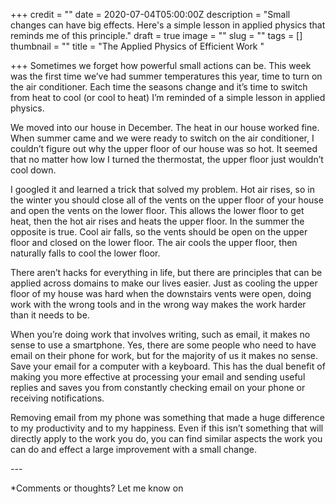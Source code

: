 +++
credit = ""
date = 2020-07-04T05:00:00Z
description = "Small changes can have big effects. Here's a simple lesson in applied physics that reminds me of this principle."
draft = true
image = ""
slug = ""
tags = []
thumbnail = ""
title = "The Applied Physics of Efficient Work "

+++
Sometimes we forget how powerful small actions can be. This week was the first time we’ve had summer temperatures this year, time to turn on the air conditioner. Each time the seasons change and it’s time to switch from heat to cool (or cool to heat) I’m reminded of a simple lesson in applied physics.

<!--more-->

We moved into our house in December. The heat in our house worked fine. When summer came and we were ready to switch on the air conditioner, I couldn’t figure out why the upper floor of our house was so hot. It seemed that no matter how low I turned the thermostat, the upper floor just wouldn’t cool down.

I googled it and learned a trick that solved my problem. Hot air rises, so in the winter you should close all of the vents on the upper floor of your house and open the vents on the lower floor. This allows the lower floor to get heat, then the hot air rises and heats the upper floor. In the summer the opposite is true. Cool air falls, so the vents should be open on the upper floor and closed on the lower floor. The air cools the upper floor, then naturally falls to cool the lower floor. 

There aren’t hacks for everything in life, but there are principles that can be applied across domains to make our lives easier. Just as cooling the upper floor of my house was hard when the downstairs vents were open, doing work with the wrong tools and in the wrong way makes the work harder than it needs to be. 

When you’re doing work that involves writing, such as email, it makes no sense to use a smartphone. Yes, there are some people who need to have email on their phone for work, but for the majority of us it makes no sense. Save your email for a computer with a keyboard. This has the dual benefit of making you more effective at processing your email and sending useful replies and saves you from constantly checking email on your phone or receiving notifications. 

Removing email from my phone was something that made a huge difference to my productivity and to my happiness. Even if this isn’t something that will directly apply to the work you do, you can find similar aspects the work you can do and effect a large improvement with a small change.

\---

\*Comments or thoughts? Let me know on